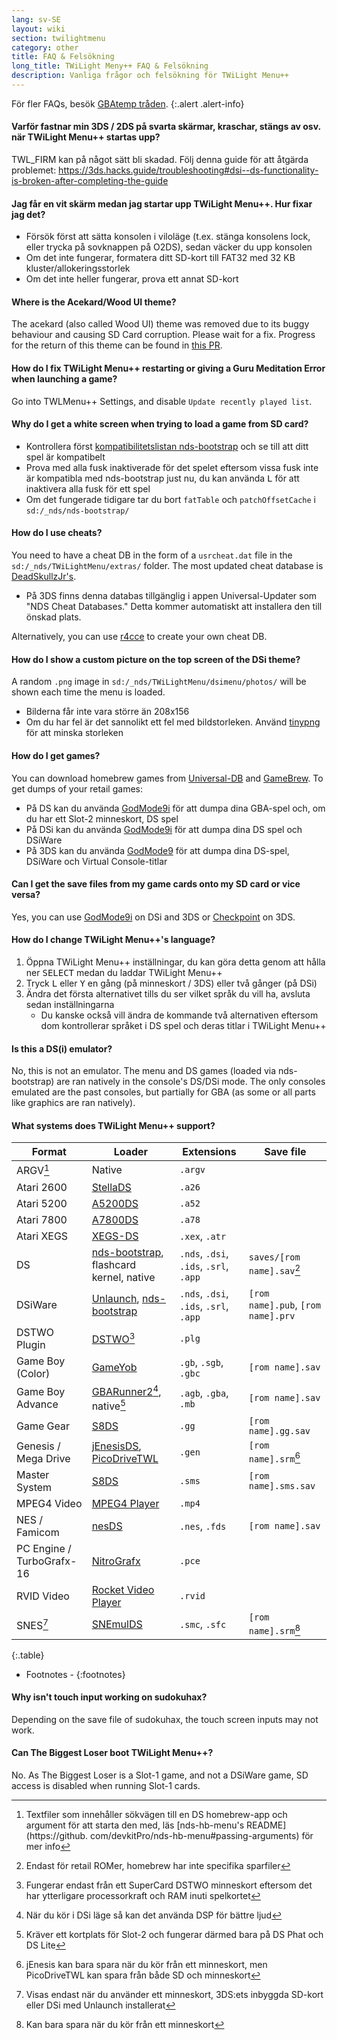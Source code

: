 ```yaml
---
lang: sv-SE
layout: wiki
section: twilightmenu
category: other
title: FAQ & Felsökning
long_title: TWiLight Meny++ FAQ & Felsökning
description: Vanliga frågor och felsökning för TWiLight Menu++
---
```


För fler FAQs, besök [GBAtemp tråden](https://gbatemp.net/threads/ds-i-3ds-twilight-menu-gui-for-ds-i-games-and-ds-i-menu-replacement.472200/).
{:.alert .alert-info}

#### Varför fastnar min 3DS / 2DS på svarta skärmar, kraschar, stängs av osv. när TWiLight Menu++ startas upp?
TWL_FIRM kan på något sätt bli skadad. Följ denna guide för att åtgärda problemet: <https://3ds.hacks.guide/troubleshooting#dsi--ds-functionality-is-broken-after-completing-the-guide>

#### Jag får en vit skärm medan jag startar upp TWiLight Menu++. Hur fixar jag det?
- Försök först att sätta konsolen i viloläge (t.ex. stänga konsolens lock, eller trycka på sovknappen på O2DS), sedan väcker du upp konsolen
- Om det inte fungerar, formatera ditt SD-kort till FAT32 med 32 KB kluster/allokeringsstorlek
- Om det inte heller fungerar, prova ett annat SD-kort

#### Where is the Acekard/Wood UI theme?
The acekard (also called Wood UI) theme was removed due to its buggy behaviour and causing SD Card corruption. Please wait for a fix. Progress for the return of this theme can be found in [this PR](https://github.com/DS-Homebrew/TWiLightMenu/pull/1109).

#### How do I fix TWiLight Menu++ restarting or giving a Guru Meditation Error when launching a game?
Go into TWLMenu++ Settings, and disable `Update recently played list`.

#### Why do I get a white screen when trying to load a game from SD card?
- Kontrollera först [kompatibilitetslistan nds-bootstrap](https://docs.google.com/spreadsheets/d/1LRTkXOUXraTMjg1eedz_f7b5jiuyMv2x6e_jY_nyHSc/htmlview#gid=0) och se till att ditt spel är kompatibelt
- Prova med alla fusk inaktiverade för det spelet eftersom vissa fusk inte är kompatibla med nds-bootstrap just nu, du kan använda <kbd class="l">L</kbd> för att inaktivera alla fusk för ett spel
- Om det fungerade tidigare tar du bort `fatTable` och `patchOffsetCache` i `sd:/_nds/nds-bootstrap/`

#### How do I use cheats?
You need to have a cheat DB in the form of a `usrcheat.dat` file in the `sd:/_nds/TWiLightMenu/extras/` folder. The most updated cheat database is [DeadSkullzJr's](https://gbatemp.net/threads/deadskullzjrs-flashcart-cheat-databases.488711/).
- På 3DS finns denna databas tillgänglig i appen Universal-Updater som "NDS Cheat Databases." Detta kommer automatiskt att installera den till önskad plats.

Alternatively, you can use [r4cce](http://hp.vector.co.jp/authors/VA013928/soft_en.html) to create your own cheat DB.

#### How do I show a custom picture on the top screen of the DSi theme?
A random `.png` image in `sd:/_nds/TWiLightMenu/dsimenu/photos/` will be shown each time the menu is loaded.

- Bilderna får inte vara större än 208x156
- Om du har fel är det sannolikt ett fel med bildstorleken. Använd [tinypng](https://tinypng.com) för att minska storleken

#### How do I get games?
You can download homebrew games from [Universal-DB](https://db.universal-team.net/ds) and [GameBrew](https://www.gamebrew.org/wiki/List_of_all_DS_homebrew#Games). To get dumps of your retail games:
- På DS kan du använda [GodMode9i](https://github.com/DS-Homebrew/GodMode9i/releases) för att dumpa dina GBA-spel och, om du har ett Slot-2 minneskort, DS spel
- På DSi kan du använda [GodMode9i](https://github.com/DS-Homebrew/GodMode9i/releases) för att dumpa dina DS spel och DSiWare
- På 3DS kan du använda [GodMode9](https://github.com/d0k3/GodMode9/releases) för att dumpa dina DS-spel, DSiWare och Virtual Console-titlar

#### Can I get the save files from my game cards onto my SD card or vice versa?
Yes, you can use [GodMode9i](https://github.com/DS-Homebrew/GodMode9i/releases) on DSi and 3DS or [Checkpoint](https://github.com/FlagBrew/Checkpoint/releases) on 3DS.

#### How do I change TWiLight Menu++'s language?
1. Öppna TWiLight Menu++ inställningar, du kan göra detta genom att hålla ner <kbd>SELECT</kbd> medan du laddar TWiLight Menu++
1. Tryck <kbd class="l">L</kbd> eller <kbd class="face">Y</kbd> en gång (på minneskort / 3DS) eller två gånger (på DSi)
1. Ändra det första alternativet tills du ser vilket språk du vill ha, avsluta sedan inställningarna
   - Du kanske också vill ändra de kommande två alternativen eftersom dom kontrollerar språket i DS spel och deras titlar i TWiLight Menu++

#### Is this a DS(i) emulator?
No, this is not an emulator. The menu and DS games (loaded via nds-bootstrap) are ran natively in the console's DS/DSi mode. The only consoles emulated are the past consoles, but partially for GBA (as some or all parts like graphics are ran natively).

#### What systems does TWiLight Menu++ support?

| Format                    | Loader                                           | Extensions                             | Save file                          |
| ------------------------- | ------------------------------------------------ | -------------------------------------- | ---------------------------------- |
| ARGV[^1]                  | Native                                           | `.argv`                                |                                    |
| Atari 2600                | [StellaDS][stellads]                             | `.a26`                                 |                                    |
| Atari 5200                | [A5200DS][a5200ds]                               | `.a52`                                 |                                    |
| Atari 7800                | [A7800DS][a7800ds]                               | `.a78`                                 |                                    |
| Atari XEGS                | [XEGS-DS][xegs-ds]                               | `.xex`, `.atr`                         |                                    |
| DS                        | [nds-bootstrap][ndsbs], flashcard kernel, native | `.nds`, `.dsi`, `.ids`, `.srl`, `.app` | `saves/[rom name].sav`[^2]         |
| DSiWare                   | [Unlaunch][unlaunch], [nds-bootstrap][ndsbs]     | `.nds`, `.dsi`, `.ids`, `.srl`, `.app` | `[rom name].pub`, `[rom name].prv` |
| DSTWO Plugin              | [DSTWO][dstwo][^3]                               | `.plg`                                 |                                    |
| Game Boy (Color)          | [GameYob][gameyob]                               | `.gb`, `.sgb`, `.gbc`                  | `[rom name].sav`                   |
| Game Boy Advance          | [GBARunner2][gbarunner2][^4], native[^5]         | `.agb`, `.gba`, `.mb`                  | `[rom name].sav`                   |
| Game Gear                 | [S8DS][s8ds]                                     | `.gg`                                  | `[rom name].gg.sav`                |
| Genesis / Mega Drive      | [jEnesisDS][jenesis], [PicoDriveTWL][pdtwl]      | `.gen`                                 | `[rom name].srm`[^6]               |
| Master System             | [S8DS][s8ds]                                     | `.sms`                                 | `[rom name].sms.sav`               |
| MPEG4 Video               | [MPEG4 Player][mpeg4player]                      | `.mp4`                                 |                                    |
| NES / Famicom             | [nesDS][nesds]                                   | `.nes`, `.fds`                         | `[rom name].sav`                   |
| PC Engine / TurboGrafx-16 | [NitroGrafx][nitrografx]                         | `.pce`                                 |                                    |
| RVID Video                | [Rocket Video Player][rvidplayer]                | `.rvid`                                |                                    |
| SNES[^7]                  | [SNEmulDS][snemulds]                             | `.smc`, `.sfc`                         | `[rom name].srm`[^8]               |
{:.table}

- Footnotes -
{:footnotes}

#### Why isn't touch input working on sudokuhax?
Depending on the save file of sudokuhax, the touch screen inputs may not work.

#### Can The Biggest Loser boot TWiLight Menu++?
No. As The Biggest Loser is a Slot-1 game, and not a DSiWare game, SD access is disabled when running Slot-1 cards.

[^1]: Textfiler som innehåller sökvägen till en DS homebrew-app och argument för att starta den med, läs [nds-hb-menu's README](https://github. com/devkitPro/nds-hb-menu#passing-arguments) för mer info
[^2]: Endast för retail ROMer, homebrew har inte specifika sparfiler
[^3]: Fungerar endast från ett SuperCard DSTWO minneskort eftersom det har ytterligare processorkraft och RAM inuti spelkortet
[^4]: När du kör i DSi läge så kan det använda DSP för bättre ljud
[^5]: Kräver ett kortplats för Slot-2 och fungerar därmed bara på DS Phat och DS Lite
[^6]: jEnesis kan bara spara när du kör från ett minneskort, men PicoDriveTWL kan spara från både SD och minneskort
[^7]: Visas endast när du använder ett minneskort, 3DS:ets inbyggda SD-kort eller DSi med Unlaunch installerat
[^8]: Kan bara spara när du kör från ett minneskort

[a5200ds]: https://github.com/wavemotion-dave/A5200DS
[a7800ds]: https://github.com/wavemotion-dave/A7800DS
[dstwo]: http://eng.supercard.sc
[gameyob]: https://github.com/Drenn1/GameYob
[gbarunner2]: https://github.com/Gericom/GBARunner2
[jenesis]: https://www.gamebrew.org/wiki/JEnesisDS
[mpeg4player]: https://gbatemp.net/threads/544095
[ndsbs]: https://github.com/DS-Homebrew/nds-bootstrap
[nesds]: https://github.com/DS-Homebrew/NesDS
[nitrografx]: https://www.gamebrew.org/wiki/NitroGrafx
[pdtwl]: https://github.com/DS-Homebrew/PicoDriveTWL
[rvidplayer]: https://gbatemp.net/threads/539163
[s8ds]: https://www.gamebrew.org/wiki/S8DS
[snemulds]: https://www.gamebrew.org/wiki/SNEmulDS
[stellads]: https://github.com/wavemotion-dave/StellaDS
[unlaunch]: https://problemkaputt.de/unlaunch.htm
[xegs-ds]: https://github.com/wavemotion-dave/XEGS-DS

